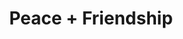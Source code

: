 ---
pid: ch452
title: Peace + Friendship
location_transcription: City Hall Courtyard
coordinates: "[-75.163867838345, 39.95264208331]"
zipcode: '19130'
gen_neighborhood: North Philadelphia
neighborhood: Art Museum,Francisville
outside_phl: 
age: '59'
age_range: 50-59
instagram: 
image_file_name: ch_452.jpg
proposal_transcription: |-
  Planet Earth
  Pope Francis Rabbi Representative of all religions + Average male, female, transgender ...
topic: Religion,Unity
topic_summary: 0, 0
type: Other No Form
keywords_other: 
credit: Julia Cohn
image_labels: 
twitter: 
facebook: 
permalink: "/monuments/ch452/"
layout: item-page
---